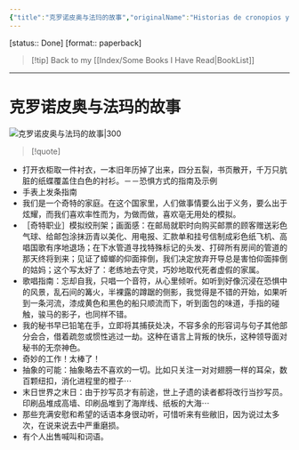 ```yaml
---
{"title":"克罗诺皮奥与法玛的故事","originalName":"Historias de cronopios y de famas","author":"阿根廷 胡里奥·科塔萨尔","transAuthor":"范晔","publisher":"南京大学出版社","rating":8.9,"RelatedBooks":"游戏的终结,万火归一,动物寓言集,跳房子,佩德罗·巴拉莫,阿尔特米奥·克罗斯之死,星辰时刻,诗人的迟缓,人工呼吸,镜中的孤独迷宫","ISBN":9787305099090,"type":"ReadNote","link":"https://book.douban.com/subject/10764013","cover":"https://img1.doubanio.com/view/subject/l/public/s24174569.jpg","pages":159,"publishDate":"2012-11","EndDate":"2014-09","alias":null,"pageprogress":null,"banner_icon":"📖","banner":"https://img1.doubanio.com/view/subject/l/public/s24174569.jpg","dg-publish":true,"permalink":"/BookNotes/克罗诺皮奥与法玛的故事/","dgPassFrontmatter":true,"noteIcon":""}
---
```


[status:: Done]
[format:: paperback]

>[!tip] Back to my [[Index/Some Books I Have Read\|BookList]]

---
# 克罗诺皮奥与法玛的故事

![克罗诺皮奥与法玛的故事|300](https://img1.doubanio.com/view/subject/l/public/s24174569.jpg)

>[!quote]


- 打开衣柜取一件衬衣，一本旧年历掉了出来，四分五裂，书页散开，千万只肮脏的纸蝶覆盖住白色的衬衫。－－恐惧方式的指南及示例
- 手表上发条指南
- 我们是一个奇特的家庭。在这个国家里，人们做事情要么出于义务，要么出于炫耀，而我们喜欢率性而为，为做而做，喜欢亳无用处的模拟。
- ［奇特职业］模拟绞刑架；画面感：在邮局就职时向购买邮票的顾客赠送彩色气球、给邮包涂抹沥青以美化、用电报、汇款单和挂号信制成彩色纸飞机、高唱国歌有序地退场；在下水管道寻找特殊标记的头发、打碎所有房间的管道的那天终将到来；见证了蟑螂的仰面摔倒，我们决定放弃开导总是害怕仰面摔倒的姑妈；这个写太好了：老练地去守灵，巧妙地取代死者虚假的家属。
- 歌唱指南：忘却自我，只唱一个音符，从心里倾听。如听到好像沉浸在恐惧中的风景，乱石间的篝火，半裸露的蹲踞的侧影，我觉得是不错的开始，如果听到一条河流，漆成黄色和黑色的船只顺流而下，听到面包的味道，手指的碰触，骏马的影子，也同样不错。
- 我的秘书早已铅笔在手，立即将其捕获处决，不容多余的形容词与句子其他部分会合，借着疏忽或惯性逃过一劫。这种在语言上背叛的快乐，这种领导面对秘书的无奈神色。
- 奇妙的工作！太棒了！
- 抽象的可能：抽象略去不喜欢的一切。比如只关注一对对翅膀一样的耳朵，数百颗纽扣，消化进程里的橙子⋯
- 末日世界之末日：由于抄写员才有前途，世上孑遗的读者都将改行当抄写员。印刷品堆成高墙、印刷品堆到了海岸线、纸板的大海⋯
- 那些充满安慰和希望的话语本身很动听，可惜听来有些敝旧，因为说过太多次，在说来说去中严重磨损。
- 有个人出售喊叫和词语。